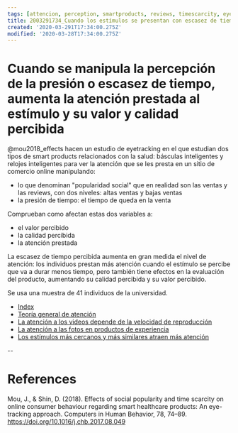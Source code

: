 ```yaml
---
tags: [attencion, perception, smartproducts, reviews, timescarcity, eyetracking, Notebooks/attention, Notebooks/perception]
title: 2003291734_Cuando los estímulos se presentan con escasez de tiempo se les presta más atención
created: '2020-03-291T17:34:00.275Z'
modified: '2020-03-28T17:34:00.275Z'
---
```


# Cuando se manipula la percepción de la presión o escasez de tiempo, aumenta la atención prestada al estímulo y su valor y calidad percibida

@mou2018_effects hacen un estudio de eyetracking en el que estudian dos tipos de smart products relacionados con la salud: básculas inteligentes y relojes inteligentes para ver la atención que se les presta en un sitio de comercio online manipulando:

- lo que denominan "popularidad social" que en realidad son las ventas y las reviews, con dos niveles: altas ventas y bajas ventas
- la presión de tiempo: el tiempo de queda en la venta

Comprueban como afectan estas dos variables a:

- el valor percibido
- la calidad percibida
- la atención prestada

La escasez de tiempo percibida aumenta en gran medida el nivel de atención: los individuos prestan más atención cuando el estímulo se percibe que va a durar menos tiempo, pero también tiene efectos en la evaluación del producto, aumentando su calidad percibida y su valor percibido.

Se usa una muestra de 41 individuos de la universidad.

- [Index](_2003101705_index.md)
- [Teoría general de atención](2003161131_unificacion_percepcion_ecologia_construccion.md)
- [La atención a los videos depende de la velocidad de reproducción](2004031202_atencion_videos_velocidad_reproduccion.md)
- [La atención a las fotos en productos de experiencia](2003210809_atencionfotos_productosexperiencia.md)
- [Los estímulos más cercanos y más similares atraen más atención](2003260716_estimulosproximosysimilares_atencion.md)

--

# References

Mou, J., & Shin, D. (2018). Effects of social popularity and time scarcity on online consumer behaviour regarding smart healthcare products: An eye-tracking approach. Computers in Human Behavior, 78, 74–89. https://doi.org/10.1016/j.chb.2017.08.049